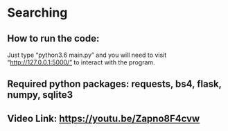 # Searching 

## How to run the code:

Just type “python3.6 main.py” and you will need to visit “http://127.0.0.1:5000/” to interact with the program. 

## Required python packages: requests, bs4, flask, numpy, sqlite3
## Video Link: https://youtu.be/Zapno8F4cvw
